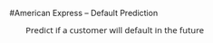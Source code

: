 #American Express &ndash; Default Prediction
<p style='margin-top:0cm;margin-right:0cm;margin-bottom:8.0pt;margin-left:-20.45pt;line-height:107%;font-size:15px;font-family:"Calibri",sans-serif;text-indent:41.75pt;'><span style='font-family:"Open Sans",sans-serif;'>Predict if a customer will default in the future</span></p>
